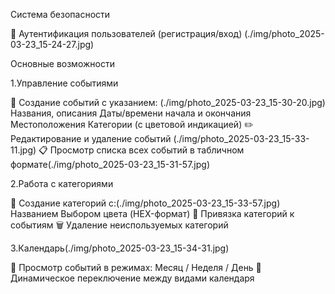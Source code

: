Система безопасности

🔐 Аутентификация пользователей (регистрация/вход) (./img/photo_2025-03-23_15-24-27.jpg)

Основные возможности

1.Управление событиями

📅 Создание событий с указанием: (./img/photo_2025-03-23_15-30-20.jpg)
Названия, описания
Даты/времени начала и окончания
Местоположения
Категории (с цветовой индикацией)
✏️ Редактирование и удаление событий (./img/photo_2025-03-23_15-33-11.jpg)
📋 Просмотр списка всех событий в табличном формате(./img/photo_2025-03-23_15-31-57.jpg)

2.Работа с категориями

🎨 Создание категорий с:(./img/photo_2025-03-23_15-33-57.jpg)
Названием
Выбором цвета (HEX-формат)
🔗 Привязка категорий к событиям
🗑️ Удаление неиспользуемых категорий

3.Календарь(./img/photo_2025-03-23_15-34-31.jpg)

📆 Просмотр событий в режимах:
Месяц / Неделя / День
🔄 Динамическое переключение между видами календаря